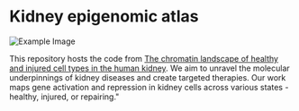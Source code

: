 
# Kidney epigenomic atlas

![Example Image]([example.png](https://github.com/GischD/gisch-et-al-2023/blob/main/TFactivity.PNG))

This repository hosts the code from [The chromatin landscape of healthy and injured cell types in the human kidney](https://www.biorxiv.org/content/10.1101/2023.06.07.543965v1). We aim to unravel the molecular underpinnings of kidney diseases and create targeted therapies. Our work maps gene activation and repression in kidney cells across various states - healthy, injured, or repairing." 
